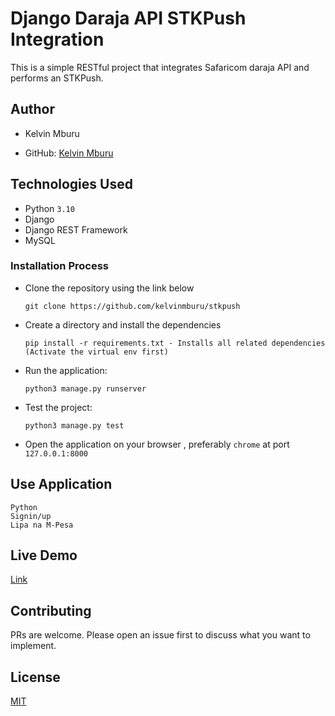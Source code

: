 # Django Daraja API STKPush Integration

This is a simple RESTful project that integrates Safaricom daraja API and performs an STKPush.

## Author

- Kelvin Mburu

- GitHub: [Kelvin Mburu](https://github.com/kelvinmburu)

## Technologies Used

- Python `3.10`
- Django
- Django REST Framework
- MySQL

### Installation Process

- Clone the repository using the link below

  ```
  git clone https://github.com/kelvinmburu/stkpush

  ```
- Create a directory and install the dependencies

  ```
  pip install -r requirements.txt - Installs all related dependencies (Activate the virtual env first)
  ```
- Run the application:
  ```
  python3 manage.py runserver
  ```
- Test the project:
  ```
  python3 manage.py test
  ```
- Open the application on your browser , preferably `chrome` at port `127.0.0.1:8000`


## Use Application

```
Python
Signin/up
Lipa na M-Pesa
```

## Live Demo

[Link]( https://documenter.getpostman.com/view/23533434/2s93CLstja)

## Contributing

PRs are welcome. Please open an issue first to discuss what you want to implement.

## License

[MIT](LICENSE.md)